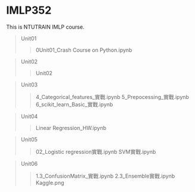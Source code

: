 # IMLP352
This is NTUTRAIN IMLP course.
> Unit01
> > 0Unit01_Crash Course on Python.ipynb

> Unit02
> > Unit02

> Unit03
> > 4_Categorical_features_實戰.ipynb
> > 5_Prepocessing_實戰.ipynb
> > 6_scikit_learn_Basic_實戰.ipynb

> Unit04
> > Linear Regression_HW.ipynb

> Unit05
> > 02_Logistic regression實戰.ipynb
> > SVM實戰.ipynb

> Unit06
> > 1.3_ConfusionMatrix_實戰.ipynb
> > 2.3_Ensemble實戰.ipynb
> > Kaggle.png
